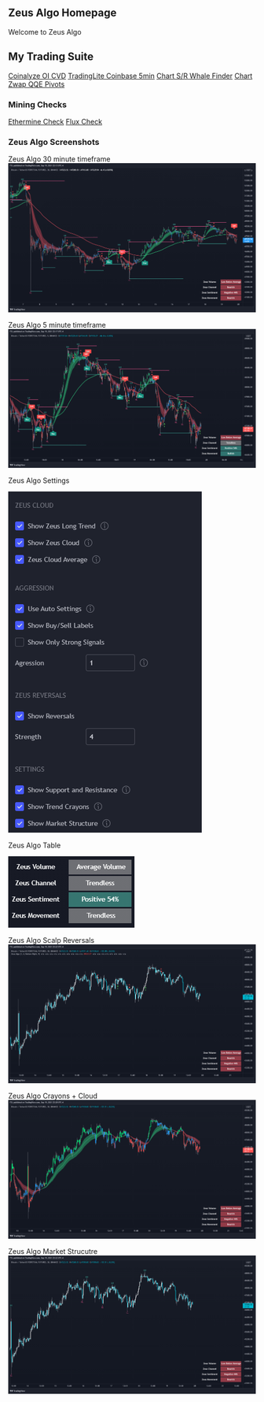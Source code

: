 ## Zeus Algo Homepage
Welcome to Zeus Algo

## My Trading Suite
[Coinalyze OI CVD](https://coinalyze.net/bitcoin/usd/bybit/btcusd/price-chart-live/)
[TradingLite Coinbase 5min](https://tradinglite.com/chart/XllvsmQ6/coinbase/BTC-USD/5)
[Chart S/R Whale Finder](https://www.tradingview.com/chart/NnOAmg2b/)
[Chart Zwap QQE Pivots](https://www.tradingview.com/chart/wOCuFOnM/)


### **Mining Checks**
[Ethermine Check](https://ethermine.org/miners/66265ba0c9c2fb4921b2d1738541aab9b9f2f3c4/dashboard)
[Flux Check](https://flux.2miners.com/account/t1R6uwva2hD9NnX287WiMaKeMqkLxoDCwqP#rewards-tab)


### **Zeus Algo Screenshots**
Zeus Algo 30 minute timeframe
![Image](https://raw.githubusercontent.com/0xZeusAlgo/0xZeusAlgo.github.io/main/ZeusAlgo%2030min%20All%20Settigns%20On.png)

Zeus Algo 5 minute timeframe
![Image](https://raw.githubusercontent.com/0xZeusAlgo/0xZeusAlgo.github.io/main/ZeusAlgo5min.png)

Zeus Algo Settings


![Image](https://raw.githubusercontent.com/0xZeusAlgo/0xZeusAlgo.github.io/main/Setttigns.PNG)

Zeus Algo Table


![Image](https://raw.githubusercontent.com/0xZeusAlgo/0xZeusAlgo.github.io/main/Table.PNG)

Zeus Algo Scalp Reversals
![Image](https://raw.githubusercontent.com/0xZeusAlgo/0xZeusAlgo.github.io/main/ShortermReversals.png)

Zeus Algo Crayons + Cloud
![Image](https://raw.githubusercontent.com/0xZeusAlgo/0xZeusAlgo.github.io/main/Crayons%20and%20cloud.png)

Zeus Algo Market Strucutre
![Image](https://raw.githubusercontent.com/0xZeusAlgo/0xZeusAlgo.github.io/main/HHLLMarket.png)
